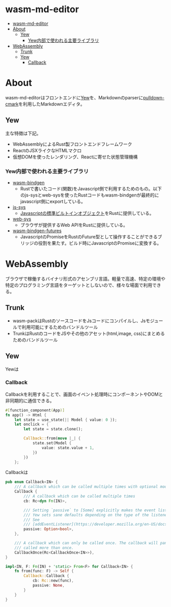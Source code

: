 # wasm-md-editor
- [wasm-md-editor](#wasm-md-editor)
- [About](#about)
  - [Yew](#yew)
    - [Yew内部で使われる主要ライブラリ](#yew内部で使われる主要ライブラリ)
- [WebAssembly](#webassembly)
  - [Trunk](#trunk)
  - [Yew](#yew-1)
    - [Callback](#callback)

# About
wasm-md-editorはフロントエンドに[Yew](https://yew.rs/ja/)を、Markdownのparserに[pulldown-cmark](https://github.com/raphlinus/pulldown-cmark)を利用したMarkdownエディタ。

## Yew
主な特徴は下記。
- WebAssemblyによるRust製フロントエンドフレームワーク
- ReactのJSXライクなHTMLマクロ
- 仮想DOMを使ったレンダリング、Reactに寄せた状態管理機構

### Yew内部で使われる主要ライブラリ
- [wasm-bindgen](https://rustwasm.github.io/docs/wasm-bindgen/)
  - Rustで書いたコード(関数)をJavascript側で利用するためのもの。以下のjs-sysとweb-sysを使ったRustコードもwasm-bindgenが最終的にjavascript側にexportしている。
- [js-sys](https://docs.rs/js-sys/0.3.58/js_sys/)
  - [Javascriptの標準ビルトインオブジェクト](https://developer.mozilla.org/en-US/docs/Web/JavaScript/Reference/Global_Objects)をRustに提供している。
- [web-sys](https://rustwasm.github.io/wasm-bindgen/api/web_sys/)
  - ブラウザが提供するWeb APIをRustに提供している。
- [wasm-bindgen-futures](https://rustwasm.github.io/wasm-bindgen/api/wasm_bindgen_futures/)
  - JavascriptのPromiseをRustのFuture型として操作することができるブリッジの役割を果たす。ビルド時にJavascriptのPromiseに変換する。







# WebAssembly
ブラウザで稼働するバイナリ形式のアセンブリ言語。軽量で高速、特定の環境や特定のプログラミング言語をターゲットとしないので、様々な場面で利用できる。



## Trunk

- wasm-packはRustのソースコードをJsコードにコンパイルし、Jsモジュールで利用可能にするためのバンドルツール
- TrunkはRustのコードをJSやその他のアセット(html,image, css)にまとめるためのバンドルツール

## Yew 
Yewは

### Callback
Callbackを利用することで、画面のイベント処理時にコンポーネントやDOMと非同期的に通信できる。


````rs
#[function_component(App)]
fn app() -> Html {
    let state = use_state(|| Model { value: 0 });
    let onclick = {
        let state = state.clone();

        Callback::from(move |_| {
            state.set(Model {
                value: state.value + 1,
            })
        })
    };
````

Callbackは
````rs
pub enum Callback<IN> {
    /// A callback which can be called multiple times with optional modifier flags
    Callback {
        /// A callback which can be called multiple times
        cb: Rc<dyn Fn(IN)>,

        /// Setting `passive` to [Some] explicitly makes the event listener passive or not.
        /// Yew sets sane defaults depending on the type of the listener.
        /// See
        /// [addEventListener](https://developer.mozilla.org/en-US/docs/Web/API/EventTarget/addEventListener).
        passive: Option<bool>,
    },

    /// A callback which can only be called once. The callback will panic if it is
    /// called more than once.
    CallbackOnce(Rc<CallbackOnce<IN>>),
}

impl<IN, F: Fn(IN) + 'static> From<F> for Callback<IN> {
    fn from(func: F) -> Self {
        Callback::Callback {
            cb: Rc::new(func),
            passive: None,
        }
    }
}

````

